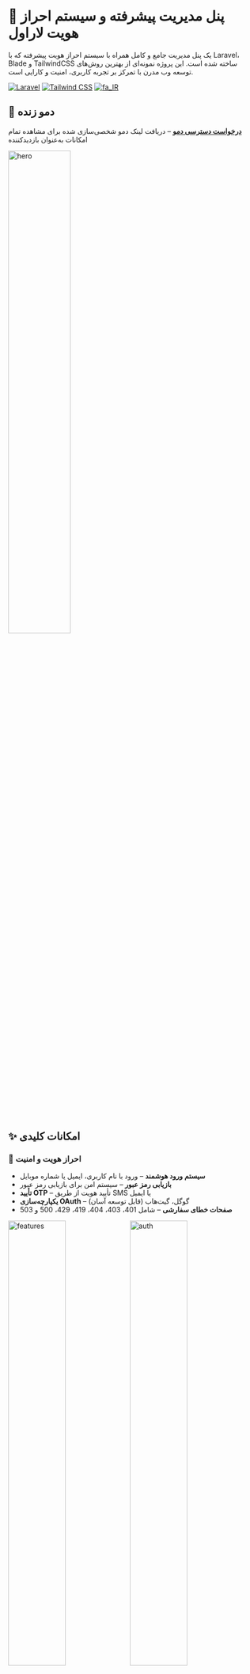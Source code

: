 # 🔐 پنل مدیریت پیشرفته و سیستم احراز هویت لاراول

یک پنل مدیریت جامع و کامل همراه با سیستم احراز هویت پیشرفته که با Laravel، Blade و TailwindCSS ساخته شده است. این پروژه نمونه‌ای از بهترین روش‌های توسعه وب مدرن با تمرکز بر تجربه کاربری، امنیت و کارایی است.

[![Laravel](https://img.shields.io/badge/Laravel-FF2D20?style=for-the-badge&logo=laravel&logoColor=white)](https://laravel.com)
[![Tailwind CSS](https://img.shields.io/badge/TailwindCSS-06B6D4?style=for-the-badge&logo=tailwind-css&logoColor=white)](https://tailwindcss.com)
[![fa_IR](https://img.shields.io/badge/lang-en__US-1E90FF?style=for-the-badge&logo=googletranslate&logoColor=white)](README.md)

## 🚀 دمو زنده

**[درخواست دسترسی دمو](https://panel.hetbo.net#demo)** – دریافت لینک دمو شخصی‌سازی شده برای مشاهده تمام امکانات به‌عنوان بازدیدکننده  

<img src="fa/01.png" alt="hero" width="50%" />

## ✨ امکانات کلیدی

### 🔑 احراز هویت و امنیت
- **سیستم ورود هوشمند** – ورود با نام کاربری، ایمیل یا شماره موبایل  
- **بازیابی رمز عبور** – سیستم امن برای بازیابی رمز عبور  
- **تأیید OTP** – تأیید هویت از طریق SMS یا ایمیل  
- **یکپارچه‌سازی OAuth** – گوگل، گیت‌هاب (قابل توسعه آسان)  
- **صفحات خطای سفارشی** – شامل 401، 403، 404، 419، 429، 500 و 503  

<div>
  <img src="fa/02.png" alt="features" width="48%" />
  <img src="fa/03.png" alt="auth" width="48%" />
</div>

### 📊 داشبورد مدیریت
- **داشبورد آمار جامع** – درآمد ماهانه، سفارشات و تحلیل‌ها با نمودارهای تعاملی  
- **فیلترینگ و مرتب‌سازی پیشرفته** – مدیریت کامل داده‌ها در تمام بخش‌ها  
- **داده‌های بلادرنگ** – بروزرسانی و آمار زنده  

<div>
  <img src="fa/04.png" alt="admin" width="48%" />
  <img src="fa/05.png" alt="product" width="48%" />
</div>

### 🛍️ مدیریت فروشگاه
- **مدیریت محصولات CRUD** – مدیریت کامل محصولات با فیلتر، مرتب‌سازی و عملیات گروهی  
- **مدیریت سفارشات** – چرخه کامل سفارش‌ها با آمار، فیلتر و ردیابی وضعیت  
- **مدیریت مشتریان** – پروفایل اختصاصی مشتریان با تاریخچه سفارش و اطلاعات کامل  
- **سیستم بررسی و امتیازدهی** – تأیید، رد و پاسخ به نظرات با فیلتر پیشرفته  

<div>
  <img src="fa/06.png" alt="order" width="48%" />
  <img src="fa/07.png" alt="review" width="48%" />
</div>

### 📝 مدیریت محتوا
- **سیستم یادداشت‌ها** – یادداشت‌های منظم با وضعیت، اولویت، سنجاق و برچسب‌گذاری  
- **گزارش‌های فعالیت** – سیستم کامل گزارش‌گیری با فیلتر و مرتب‌سازی  
- **صفحات سفارشی** – صفحات قوانین، شرایط استفاده و حریم خصوصی  

<div>
  <img src="fa/08.png" alt="feedback" width="48%" />
  <img src="fa/09.png" alt="insight" width="48%" />
</div>

### 🎨 تجربه کاربری
- **کامپوننت‌های UI سفارشی** – طراحی حرفه‌ای رابط کاربری  
- **ناوبری ساده و کاربرپسند** – تجربه مدیریت راحت برای کاربر  

<div>
  <img src="fa/10.png" alt="note" width="48%" />
  <img src="fa/11.png" alt="log" width="48%" />
</div>

### 🔮 امکانات آینده
- ابزارهای بهینه‌سازی SEO  
- مدیریت تنظیمات و ترجیحات کاربر  
- تغییر تم (روشن/تیره)  
- پشتیبانی چندزبانه  
- گزارش‌دهی پیشرفته  

<div>
  <img src="fa/12.png" alt="coming" width="48%" />
  <img src="fa/13.png" alt="demo" width="48%" />
</div>

## 🛠️ تکنولوژی‌های مورد استفاده
- **بک‌اند**: Laravel (PHP)  
- **فرانت‌اند**: Blade Templates، TailwindCSS  
- **پایگاه داده**: MySQL/PostgreSQL  
- **اعلان‌ها**: SMS / ایمیل  
- **نمودارها**: Chart.js / ApexCharts  
- **آیکن‌ها**: Heroicons / Feather Icons  

## 📸 تصاویر

### نمای کلی داشبورد
<img src="sc/dashboard.png" alt="Dashboard" width="48%" />
*داشبورد اصلی با آمار و بینش‌های سریع*

### سیستم ورود هوشمند
<img src="sc/login.png" alt="Login" width="48%" />
*رابط ورود چندروشۀ هوشمند*

### مدیریت محصولات
<img src="sc/products.png" alt="Products" width="48%" />
*مدیریت پیشرفته محصولات با فیلترینگ*

### مدیریت سفارشات
<img src="sc/orders1.png" alt="Orders" width="48%" />
<img src="sc/orders2.png" alt="Orders" width="48%" />
*سیستم کامل مدیریت سفارشات*

### پروفایل مشتریان
<img src="sc/customers1.png" alt="Customers" width="48%" />
<img src="sc/customers2.png" alt="Customers" width="48%" />
*مدیریت کامل اطلاعات مشتریان*

### تحلیل‌ها و گزارش‌ها
<img src="sc/analytics.png" alt="Analytics" width="48%" />
*نمودارهای تعاملی و گزارش‌دهی دقیق*

### سیستم یادداشت
<img src="sc/notes.png" alt="Notes" width="48%" />
*مدیریت سازمان‌یافته یادداشت‌ها با اولویت‌بندی*

## 🎯 استفاده

### اطلاعات بیشتر
- **URL**: `https://panel.hetbo.net`  
- **تماس با من**: `hetbo98@yahoo.com`  

### تولید دمو
کاربران می‌توانند از طریق صفحه فرود، درخواست دسترسی دمو دهند. یک لینک دمو منحصر به‌فرد تولید می‌شود که امکان مشاهده تمام امکانات در حالت فقط‌خواندنی را فراهم می‌کند.

## 🤝 مشارکت
این پروژه نمونه‌کار من است و بازخوردها و پیشنهادات شما بسیار ارزشمند است!  

## 👨‍💻 درباره توسعه‌دهنده
- تسلط بر فریم‌ورک Laravel و رعایت بهترین شیوه‌های PHP
- توسعه فرانت‌اند مدرن با TailwindCSS  
- طراحی و بهینه‌سازی پایگاه داده  
- پیاده‌سازی امنیت و احراز هویت  
- طراحی UX/UI پنل مدیریت  
- یکپارچه‌سازی API (OAuth، SMS، Email)  

## 📞 تماس و پشتیبانی
- **پورتفولیو**: [hetbo.net/intro]  
- **تلگرام**: [@safdelhosein]  
- **ایمیل**: [hetbo98@yahoo.com]  
- **درخواست دمو**: [panel.hetbo.net#demo]  

---

⭐ **اگر این مخزن را مفید می‌یابید، ستاره دهید!**  

*ساخته شده با ❤️ با استفاده از Laravel، Blade و TailwindCSS*
